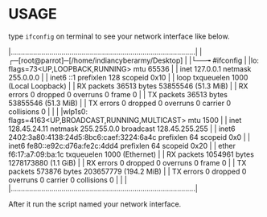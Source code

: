 # USAGE
type `ifconfig` on terminal to see your network interface like below.

|...........................................................................................|
|┌─[root@parrot]─[/home/indiancyberarmy/Desktop]                                            |
|└──╼ #ifconfig                                                                             |
|lo: flags=73<UP,LOOPBACK,RUNNING>  mtu 65536                                               |
|        inet 127.0.0.1  netmask 255.0.0.0                                                  |
|        inet6 ::1  prefixlen 128  scopeid 0x10<host>                                       |
|        loop  txqueuelen 1000  (Local Loopback)                                            |
|        RX packets 36513  bytes 53855546 (51.3 MiB)                                        |
|        RX errors 0  dropped 0  overruns 0  frame 0                                        |
|        TX packets 36513  bytes 53855546 (51.3 MiB)                                        |
|        TX errors 0  dropped 0 overruns 0  carrier 0  collisions 0                         |
|                                                                                           |
|wlp1s0: flags=4163<UP,BROADCAST,RUNNING,MULTICAST>  mtu 1500                               |
|        inet 128.45.24.11  netmask 255.255.0.0  broadcast 128.45.255.255                   |
|        inet6 2402:3a80:4138:24d5:8bc6:caef:3224:6a4c  prefixlen 64  scopeid 0x0<global>   |
|        inet6 fe80::e92c:d76a:fe2c:4dd4  prefixlen 64  scopeid 0x20<link>                  |
|        ether f6:17:a7:09:ba:1c  txqueuelen 1000  (Ethernet)                               |
|        RX packets 1054961  bytes 1278173880 (1.1 GiB)                                     |
|        RX errors 0  dropped 0  overruns 0  frame 0                                        |
|        TX packets 573876  bytes 203657779 (194.2 MiB)                                     |
|        TX errors 0  dropped 0 overruns 0  carrier 0  collisions 0                         |
|                                                                                           |
|...........................................................................................|

After it run the script named your network interface.
